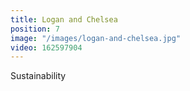 ```yaml
---
title: Logan and Chelsea
position: 7
image: "/images/logan-and-chelsea.jpg"
video: 162597904
---
```


Sustainability
